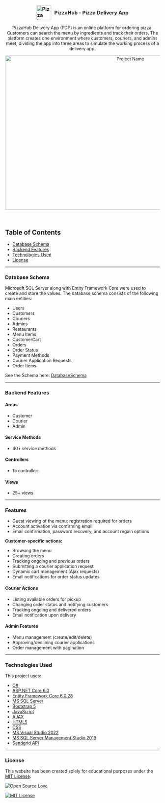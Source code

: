 
<h3 style="display: flex; align-items: center; justify-content: center;">
  <img src="https://img.icons8.com/?size=48&id=lxxwrZV7q7Yr&format=png" alt="Pizza Icon" width="48" height="48" style="margin-right: 10px;">
  PizzaHub - Pizza Delivery App
</h3>
  <p align="center">
    PizzaHub Delivery App (PDP) is an online platform for ordering pizza. Customers can search the menu by ingredients and track their orders. The platform creates one environment where customers, couriers, and admins meet, dividing the app into three areas to simulate the working process of a delivery app.
  </p>
  <p align="center">
    <a href="https://github.com/MiroslavIvanov8/PizzaHub">
  <img src="https://i.postimg.cc/BLRmG4PF/Pizza-Hub-Thumbnail.png" alt="Project Name" width="800" height="500">
</a>
  </p>


<br>

## Table of Contents

- [Database Schema](#database-schema)
- [Backend Features](#backend-features)
- [Technologies Used](#technologies-used)
- [License](#license)
---

### Database Schema

Microsoft SQL Server along with Entity Framework Core were used to create and store the values. The database schema consists of the following main entities:

- Users
- Customers
- Couriers
- Admins
- Restaurants
- Menu Items
- CustomerCart
- Orders
- Order Status
- Payment Methods
- Courier Application Requests
- Order Items

See the Schema here: [DatabaseSchema](https://i.postimg.cc/0QwL9N83/Database-Schema.png)

---

### Backend Features

#### Areas

- Customer
- Courier
- Admin

#### Service Methods

- 40+ service methods

#### Controllers

- 15 controllers

#### Views

- 25+ views

---

### Features

- Guest viewing of the menu; registration required for orders
- Account activation via confirming email
- Email confirmation, password recovery, and account regain options

**Customer-specific actions:**
- Browsing the menu
- Creating orders
- Tracking ongoing and previous orders
- Submitting a courier application request
- Dynamic cart management (Ajax requests)
- Email notifications for order status updates

#### Courier Actions

- Listing available orders for pickup
- Changing order status and notifying customers
- Tracking ongoing and delivered orders
- Email notification upon delivery

#### Admin Features

- Menu management (create/edit/delete)
- Approving/declining courier applications
- Order management with pagination

---

### Technologies Used

This project uses:

- [C#](https://docs.microsoft.com/en-us/dotnet/csharp/)
- [ASP.NET Core 6.0](https://docs.microsoft.com/en-us/aspnet/core)
- [Entity Framework Core 6.0.28](https://docs.microsoft.com/en-us/ef/core/)
- [MS SQL Server](https://www.microsoft.com/en-us/sql-server/)
- [Bootstrap 5](https://getbootstrap.com/docs/5.0/getting-started/introduction/)
- [JavaScript](https://developer.mozilla.org/en-US/docs/Web/JavaScript)
- [AJAX](https://developer.mozilla.org/en-US/docs/Web/Guide/AJAX)
- [HTML5](https://developer.mozilla.org/en-US/docs/Web/Guide/HTML/HTML5)
- [CSS](https://developer.mozilla.org/en-US/docs/Web/CSS)
- [MS Visual Studio 2022](https://visualstudio.microsoft.com/vs/)
- [MS SQL Server Management Studio 2019](https://docs.microsoft.com/en-us/sql/ssms/)
- [Sendgrid API](https://sendgrid.com/docs/)

---

### License

This website has been created solely for educational purposes under the [MIT License](https://opensource.org/licenses/MIT).

[![Open Source Love](https://badges.frapsoft.com/os/v2/open-source-200x33.png?v=103)](#)

[![MIT License](https://img.shields.io/github/license/mashape/apistatus.svg?style=for-the-badge)](https://opensource.org/licenses/MIT)
